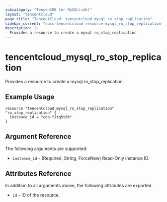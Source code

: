 ```yaml
---
subcategory: "TencentDB for MySQL(cdb)"
layout: "tencentcloud"
page_title: "TencentCloud: tencentcloud_mysql_ro_stop_replication"
sidebar_current: "docs-tencentcloud-resource-mysql_ro_stop_replication"
description: |-
  Provides a resource to create a mysql ro_stop_replication
---
```


# tencentcloud_mysql_ro_stop_replication

Provides a resource to create a mysql ro_stop_replication

## Example Usage

```hcl
resource "tencentcloud_mysql_ro_stop_replication" "ro_stop_replication" {
  instance_id = "cdb-fitq5t9h"
}
```

## Argument Reference

The following arguments are supported:

* `instance_id` - (Required, String, ForceNew) Read-Only instance ID.

## Attributes Reference

In addition to all arguments above, the following attributes are exported:

* `id` - ID of the resource.



